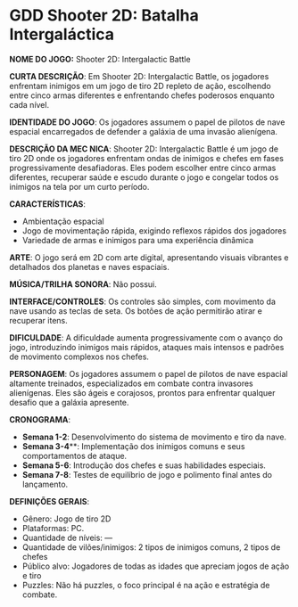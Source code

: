 # GDD Shooter 2D: Batalha Intergaláctica

**NOME DO JOGO:** Shooter 2D: Intergalactic Battle

**CURTA DESCRIÇÃO**: Em Shooter 2D: Intergalactic Battle, os jogadores enfrentam inimigos em um jogo de tiro 2D repleto de ação, escolhendo entre cinco armas diferentes e enfrentando chefes poderosos enquanto cada nível.

**IDENTIDADE DO JOGO**: Os jogadores assumem o papel de pilotos de nave espacial encarregados de defender a galáxia de uma invasão alienígena.

**DESCRIÇÃO DA MEC NICA**: Shooter 2D: Intergalactic Battle é um jogo de tiro 2D onde os jogadores enfrentam ondas de inimigos e chefes em fases progressivamente desafiadoras. Eles podem escolher entre cinco armas diferentes, recuperar saúde e escudo durante o jogo e congelar todos os inimigos na tela por um curto período.

**CARACTERÍSTICAS**:
- Ambientação espacial
- Jogo de movimentação rápida, exigindo reflexos rápidos dos jogadores
- Variedade de armas e inimigos para uma experiência dinâmica


**ARTE**: O jogo será em 2D com arte digital, apresentando visuais vibrantes e detalhados dos planetas e naves espaciais.

**MÚSICA/TRILHA SONORA**: Não possui.

**INTERFACE/CONTROLES**: Os controles são simples, com movimento da nave usando as teclas de seta. Os botões de ação permitirão atirar e recuperar itens.

**DIFICULDADE**: A dificuldade aumenta progressivamente com o avanço do jogo, introduzindo inimigos mais rápidos, ataques mais intensos e padrões de movimento complexos nos chefes.

**PERSONAGEM**: Os jogadores assumem o papel de pilotos de nave espacial altamente treinados, especializados em combate contra invasores alienígenas. Eles são ágeis e corajosos, prontos para enfrentar qualquer desafio que a galáxia apresente.

**CRONOGRAMA**:
- **Semana 1-2**: Desenvolvimento do sistema de movimento e tiro da nave.
- **Semana 3-4****: Implementação dos inimigos comuns e seus comportamentos de ataque.
- **Semana 5-6**: Introdução dos chefes e suas habilidades especiais.
- **Semana 7-8**: Testes de equilíbrio de jogo e polimento final antes do lançamento.

**DEFINIÇÕES GERAIS**:
- Gênero: Jogo de tiro 2D
- Plataformas: PC.
- Quantidade de níveis: —
- Quantidade de vilões/inimigos: 2 tipos de inimigos comuns, 2 tipos de chefes
- Público alvo: Jogadores de todas as idades que apreciam jogos de ação e tiro
- Puzzles: Não há puzzles, o foco principal é na ação e estratégia de combate.